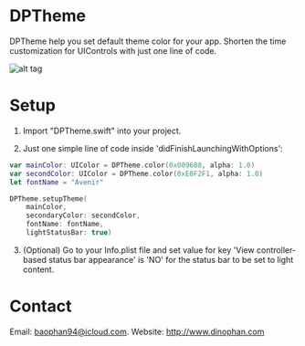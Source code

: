 # DPTheme
DPTheme help you set default theme color for your app.
Shorten the time customization for UIControls with just one line of code.

![alt tag](https://raw.githubusercontent.com/dphans/DPTheme/master/Screenshot.png)

# Setup
1. Import "DPTheme.swift" into your project.

2. Just one simple line of code inside 'didFinishLaunchingWithOptions':
``` swift
var mainColor: UIColor = DPTheme.color(0x009688, alpha: 1.0)
var secondColor: UIColor = DPTheme.color(0xE0F2F1, alpha: 1.0)
let fontName = "Avenir"

DPTheme.setupTheme(
	mainColor,
	secondaryColor: secondColor,
	fontName: fontName,
	lightStatusBar: true)
```

3. (Optional) Go to your Info.plist file and set value for key 'View controller-based status bar appearance' is 'NO' for the status bar to be set to light content.

# Contact
Email: baophan94@icloud.com. Website: http://www.dinophan.com
